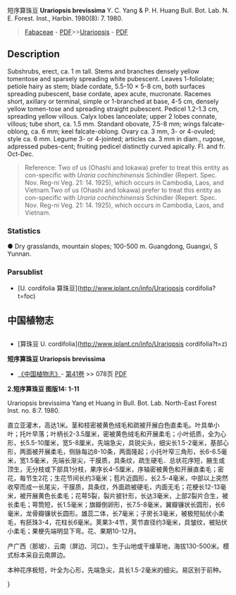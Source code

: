 短序算珠豆 **Urariopsis brevissima** Y. C. Yang & P. H. Huang Bull. Bot. Lab. N. E. Forest. Inst., Harbin. 1980(8): 7. 1980.

> [Fabaceae](http://www.iplant.cn/info/Fabaceae?t=foc) - [PDF](http://www.iplant.cn/foc/pdf/Fabaceae.pdf)>>[Urariopsis](http://www.iplant.cn/info/Urariopsis?t=foc) - [PDF](http://www.iplant.cn/foc/pdf/Urariopsis.pdf)

## Description

Subshrubs, erect, ca. 1 m tall. Stems and branches densely yellow tomentose and sparsely spreading white pubescent. Leaves 1-foliolate; petiole hairy as stem; blade cordate, 5.5-10 × 5-8 cm, both surfaces spreading pubescent, base cordate, apex acute, mucronate. Racemes short, axillary or terminal, simple or 1-branched at base, 4-5 cm, densely yellow tomen-tose and spreading straight pubescent. Pedicel 1.2-1.3 cm, spreading yellow villous. Calyx lobes lanceolate; upper 2 lobes connate, villous; tube short, ca. 1.5 mm. Standard obovate, 7.5-8 mm; wings falcate-oblong, ca. 6 mm; keel falcate-oblong. Ovary ca. 3 mm, 3- or 4-ovuled; style ca. 6 mm. Legume 3- or 4-jointed; articles ca. 3 mm in diam., rugose, adpressed pubes-cent; fruiting pedicel distinctly curved apically. Fl. and fr. Oct-Dec.

> Reference: 
> Two of us (Ohashi and Iokawa) prefer to treat this entity as con-specific with *Uraria cochinchinensis* Schindler (Repert. Spec. Nov. Reg-ni Veg. 21: 14. 1925), which occurs in Cambodia, Laos, and Vietnam.Two of us (Ohashi and Iokawa) prefer to treat this entity as con-specific with *Uraria cochinchinensis* Schindler (Repert. Spec. Nov. Reg-ni Veg. 21: 14. 1925), which occurs in Cambodia, Laos, and Vietnam.

### Statistics
● Dry grasslands, mountain slopes; 100-500 m. Guangdong, Guangxi, S Yunnan.

### Parsublist

* [U.  cordifolia  算珠豆](http://www.iplant.cn/info/Urariopsis cordifolia?t=foc)

## 中国植物志

## 
* [算珠豆  U.  cordifolia](http://www.iplant.cn/info/Urariopsis cordifolia?t=z)

**短序算珠豆 Urariopsis brevissima**

* [《中国植物志》](http://www.iplant.cn/frps)- [第41卷](http://www.iplant.cn/frps/vol/41) >> 078页 [PDF](http://www.iplant.cn/frps/pdf/41/078.pdf)

**2.短序算珠豆 图版14: 1-11**

Urariopsis brevissima Yang et Huang in Bull. Bot. Lab. North-East Forest Inst. no. 8:7. 1980.

直立亚灌木，高达1米。茎和枝密被黄色绒毛和疏被开展白色直柔毛。叶具单小叶；托叶早落；叶柄长2-3.5厘米，密被黄色绒毛和开展柔毛；小叶纸质，全为心形，长5.5-10厘米，宽5-8厘米，先端急尖，具锐尖头，细尖长1.5-2毫米，基部心形，两面被开展柔毛，侧脉每边8-10条，两面隆起；小托叶窄三角形，长6-6.5毫米，宽1.5毫米，先端长渐尖，干膜质，具条纹，疏生硬毛．总状花序短，腋生或顶生，无分枝或下部具1分枝，果序长4-5厘米，序轴密被黄色和开展直柔毛；密花，每节生2花；生花节间长约3毫米；苞片近圆形，长2.5-4毫米，中部以上突然收窄而成一长尾尖，干膜质，具条纹，外面疏被硬毛，内面无毛；花梗长12-13毫米，被开展黄色长柔毛；花萼5裂，裂片披针形，长达3毫米，上部2裂片合生，被长柔毛；萼筒短，长1.5毫米；旗瓣倒卵形，长7.5-8毫米，翼瓣镰状长圆形，长6毫米，龙骨瓣镰状长圆形。雄蕊二体，长7毫米；子房长3毫米，被极短贴伏小柔毛，有胚珠3-4，花柱长6毫米。荚果3-4节，荚节直径约3毫米，具皱纹，被贴伏小柔毛；果梗先端明显下弯。花、果期10-12月。

产广西（那坡）、云南（屏边、河口）。生于山地或干燥草地，海拔130-500米。模式标本采自云南屏边。

本种花序极短，叶全为心形，先端急尖，具长1.5-2毫米的细尖。易区别于前种。

}